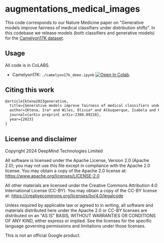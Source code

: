 # augmentations_medical_images

This code corresponds to our Nature Medicine paper on
 "Generative models improve fairness of medical classifiers under
  distribution shifts".
In this codebase we release models (both classifiers and generative models) for
the [Camelyon17K dataset](https://wilds.stanford.edu/datasets/).

## Usage

All code is in CoLABS.
- Camelyon17K: `./camelyon17k_demo.ipynb`
[![Open In Colab](https://colab.research.google.com/assets/colab-badge.svg)](https://colab.research.google.com/github/google-deepmind/augmentations_medical_images/blob/master/camelyon17k_demo.ipynb).

## Citing this work

```tex
@article{ktena2023generative,
  title={Generative models improve fairness of medical classifiers under distribution shifts},
  author={Ktena, Ira* and Wiles, Olivia* and Albuquerque, Isabela and Rebuffi, Sylvestre-Alvise and Tanno, Ryutaro and Roy, Abhijit Guha and Azizi, Shekoofeh and Belgrave, Danielle and Kohli, Pushmeet and Karthikesalingam, Alan and Cemgil, Taylan and Gowal, Sven},
  journal={arXiv preprint arXiv:2304.09218},
  year={2023}
}
```

## License and disclaimer

Copyright 2024 DeepMind Technologies Limited

All software is licensed under the Apache License, Version 2.0 (Apache 2.0);
you may not use this file except in compliance with the Apache 2.0 license.
You may obtain a copy of the Apache 2.0 license at:
https://www.apache.org/licenses/LICENSE-2.0

All other materials are licensed under the Creative Commons Attribution 4.0
International License (CC-BY). You may obtain a copy of the CC-BY license at:
https://creativecommons.org/licenses/by/4.0/legalcode

Unless required by applicable law or agreed to in writing, all software and
materials distributed here under the Apache 2.0 or CC-BY licenses are
distributed on an "AS IS" BASIS, WITHOUT WARRANTIES OR CONDITIONS OF ANY KIND,
either express or implied. See the licenses for the specific language governing
permissions and limitations under those licenses.

This is not an official Google product.
